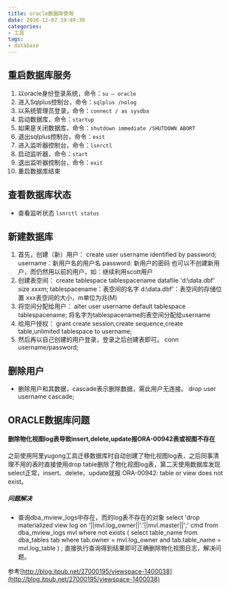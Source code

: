 ```yaml
---
title: oracle数据库使用
date: 2016-12-07 19:49:38
categories: 
- 工具
tags:
- database
---
```


## 重启数据库服务
1. 以oracle身份登录系统，命令：`su – oracle`
2. 进入Sqlplus控制台，命令：`sqlplus /nolog`
3. 以系统管理员登录，命令：`connect / as sysdba`
4. 启动数据库，命令：`startup`
5. 如果是关闭数据库，命令：`shutdown immediate /SHUTDOWN ABORT`
6. 退出sqlplus控制台，命令：`exit`
7. 进入监听器控制台，命令：`lsnrctl`
8. 启动监听器，命令：`start`
9. 退出监听器控制台，命令：`exit`
10. 重启数据库结束

## 查看数据库状态
- 查看监听状态 `lsnrctl status`

## 新建数据库
1. 首先，创建（新）用户：
        create user username identified by password;
        username：新用户名的用户名
        password: 新用户的密码
        也可以不创建新用户，而仍然用以前的用户，如：继续利用scott用户
2. 创建表空间：
         create tablespace tablespacename datafile 'd:\data.dbf' size xxxm;
         tablespacename：表空间的名字
         d:\data.dbf'：表空间的存储位置
         xxx表空间的大小，m单位为兆(M)
3. 将空间分配给用户：
        alter user username default tablespace tablespacename;
        将名字为tablespacename的表空间分配给username 
4. 给用户授权：
        grant create session,create sequence,create table,unlimited tablespace to username;
5. 然后再以自己创建的用户登录，登录之后创建表即可。
        conn username/password;

## 删除用户
- 删除用户和其数据，cascade表示删除数据，需此用户无连接。
        drop user username cascade;


## ORACLE数据库问题

#### 删除物化视图log表导致insert,delete,update报ORA-00942表或视图不存在

之前使用阿里yugong工具迁移数据库时自动创建了物化视图log表，之后同事清理不用的表时直接使用drop table删除了物化视图log表，第二天使用数据库发现select正常，insert、delete、update就报 ORA-00942: table or view does not exist。

##### 问题解决
- 查询dba_mview_logs中存在，而的log表不存在的对象
select 'drop materialized view log on '||mvl.log_owner||'.'||mvl.master||';' cmd from dba_mview_logs mvl where not exists ( select table_name from dba_tables tab where tab.owner = mvl.log_owner and tab.table_name = mvl.log_table ) ;
直接执行查询得到结果即可正确删除物化视图日志，解决问题。

参考[http://blog.itpub.net/27000195/viewspace-1400038](http://blog.itpub.net/27000195/viewspace-1400038)